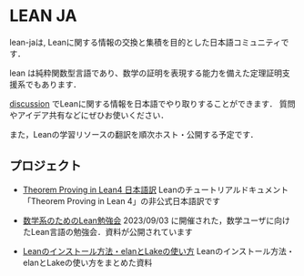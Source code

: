 # LEAN JA

lean-jaは, Leanに関する情報の交換と集積を目的とした日本語コミュニティです．

lean は純粋関数型言語であり、数学の証明を表現する能力を備えた定理証明支援系でもあります．

[discussion](https://github.com/orgs/lean-ja/discussions) でLeanに関する情報を日本語でやり取りすることができます．
質問やアイデア共有などにぜひお使いください．

また，Leanの学習リソースの翻訳を順次ホスト・公開する予定です．

## プロジェクト

* [Theorem Proving in Lean4 日本語訳](https://aconite-ac.github.io/theorem_proving_in_lean4_ja/) Leanのチュートリアルドキュメント「Theorem Proving in Lean 4」の非公式日本語訳です

* [数学系のためのLean勉強会](https://haruhisa-enomoto.github.io/lean-math-workshop/) 2023/09/03 に開催された，数学ユーザに向けたLean言語の勉強会．資料が公開されています

* [Leanのインストール方法・elanとLakeの使い方](https://aconite-ac.github.io/how_to_install_lean/) Leanのインストール方法・elanとLakeの使い方をまとめた資料
